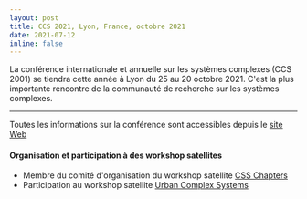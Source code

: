 ```yaml
---
layout: post
title: CCS 2021, Lyon, France, octobre 2021
date: 2021-07-12
inline: false
---
```


 La conférence internationale et annuelle sur les systèmes complexes (CCS 2001) se tiendra cette année à Lyon du 25 au 20 octobre 2021. C'est la plus importante rencontre de la communauté de recherche sur les systèmes complexes.

***

Toutes les informations sur la conférence sont accessibles depuis le [site Web](https://ccs2021.univ-lyon1.fr/#HOME)

#### Organisation et participation à des workshop satellites
* Membre du comité d'organisation du workshop satellite [CSS Chapters](https://compsysfrance.wixsite.com/chapters)
* Participation au workshop satellite [Urban Complex Systems](https://urbcompsys.github.io/)


